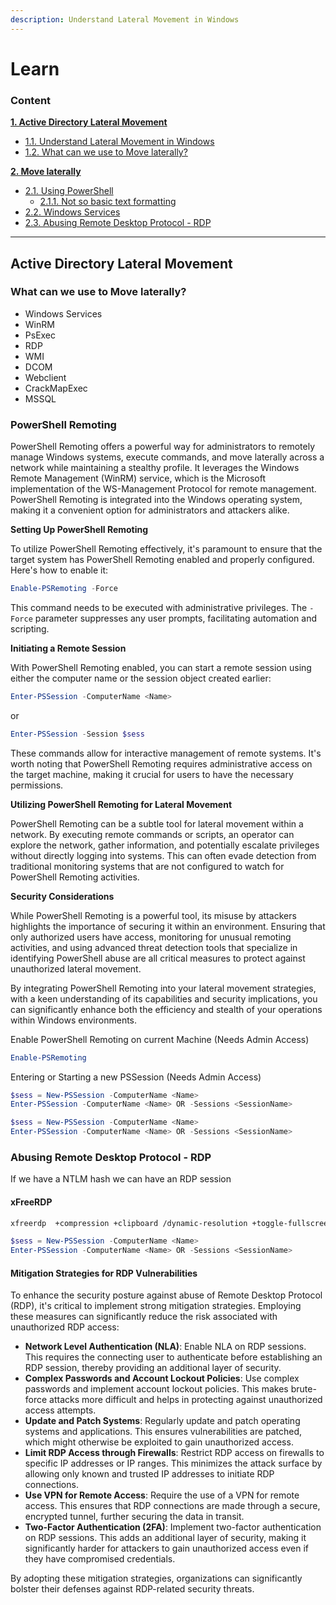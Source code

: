```yaml
---
description: Understand Lateral Movement in Windows
---
```


# Learn

### Content

[**1. Active Directory Lateral Movement**](lateralmovement.md#heading--1)

* [1.1. Understand Lateral Movement in Windows](lateralmovement.md#heading--1-1)
* [1.2. What can we use to Move laterally?](lateralmovement.md#heading--1-2)

[**2. Move laterally**](lateralmovement.md#heading--2)

* [2.1. Using PowerShell](lateralmovement.md#powershell-remoting)
  * [2.1.1. Not so basic text formatting](lateralmovement.md#heading--2-1-1)
* [2.2. Windows Services](lateralmovement.md#heading--2-2)
* [2.3. Abusing Remote Desktop Protocol - RDP](lateralmovement.md#heading--2-3)

***

## Active Directory Lateral Movement



### What can we use to Move laterally?

* Windows Services
* WinRM
* PsExec
* RDP
* WMI
* DCOM
* Webclient
* CrackMapExec
* MSSQL

### PowerShell Remoting

PowerShell Remoting offers a powerful way for administrators to remotely manage Windows systems, execute commands, and move laterally across a network while maintaining a stealthy profile. It leverages the Windows Remote Management (WinRM) service, which is the Microsoft implementation of the WS-Management Protocol for remote management. PowerShell Remoting is integrated into the Windows operating system, making it a convenient option for administrators and attackers alike.

**Setting Up PowerShell Remoting**

To utilize PowerShell Remoting effectively, it's paramount to ensure that the target system has PowerShell Remoting enabled and properly configured. Here's how to enable it:

```powershell
Enable-PSRemoting -Force
```

This command needs to be executed with administrative privileges. The `-Force` parameter suppresses any user prompts, facilitating automation and scripting.

**Initiating a Remote Session**

With PowerShell Remoting enabled, you can start a remote session using either the computer name or the session object created earlier:

```powershell
Enter-PSSession -ComputerName <Name>
```

or

```powershell
Enter-PSSession -Session $sess
```

These commands allow for interactive management of remote systems. It's worth noting that PowerShell Remoting requires administrative access on the target machine, making it crucial for users to have the necessary permissions.

**Utilizing PowerShell Remoting for Lateral Movement**

PowerShell Remoting can be a subtle tool for lateral movement within a network. By executing remote commands or scripts, an operator can explore the network, gather information, and potentially escalate privileges without directly logging into systems. This can often evade detection from traditional monitoring systems that are not configured to watch for PowerShell Remoting activities.

**Security Considerations**

While PowerShell Remoting is a powerful tool, its misuse by attackers highlights the importance of securing it within an environment. Ensuring that only authorized users have access, monitoring for unusual remoting activities, and using advanced threat detection tools that specialize in identifying PowerShell abuse are all critical measures to protect against unauthorized lateral movement.

By integrating PowerShell Remoting into your lateral movement strategies, with a keen understanding of its capabilities and security implications, you can significantly enhance both the efficiency and stealth of your operations within Windows environments.

Enable PowerShell Remoting on current Machine (Needs Admin Access)

```powershell
Enable-PSRemoting
```

Entering or Starting a new PSSession (Needs Admin Access)

```powershell
$sess = New-PSSession -ComputerName <Name>
Enter-PSSession -ComputerName <Name> OR -Sessions <SessionName>
```

```powershell
$sess = New-PSSession -ComputerName <Name>
Enter-PSSession -ComputerName <Name> OR -Sessions <SessionName>
```

### Abusing Remote Desktop Protocol - RDP

If we have a NTLM hash we can have an RDP session

#### xFreeRDP

```bash
xfreerdp  +compression +clipboard /dynamic-resolution +toggle-fullscreen /cert-ignore /bpp:8  /u:<Username> /pth:<NTLMHash> /v:<Hostname | IPAddress>
```

```powershell
$sess = New-PSSession -ComputerName <Name>
Enter-PSSession -ComputerName <Name> OR -Sessions <SessionName>
```

#### Mitigation Strategies for RDP Vulnerabilities

To enhance the security posture against abuse of Remote Desktop Protocol (RDP), it's critical to implement strong mitigation strategies. Employing these measures can significantly reduce the risk associated with unauthorized RDP access:

* **Network Level Authentication (NLA)**: Enable NLA on RDP sessions. This requires the connecting user to authenticate before establishing an RDP session, thereby providing an additional layer of security.
* **Complex Passwords and Account Lockout Policies**: Use complex passwords and implement account lockout policies. This makes brute-force attacks more difficult and helps in protecting against unauthorized access attempts.
* **Update and Patch Systems**: Regularly update and patch operating systems and applications. This ensures vulnerabilities are patched, which might otherwise be exploited to gain unauthorized access.
* **Limit RDP Access through Firewalls**: Restrict RDP access on firewalls to specific IP addresses or IP ranges. This minimizes the attack surface by allowing only known and trusted IP addresses to initiate RDP connections.
* **Use VPN for Remote Access**: Require the use of a VPN for remote access. This ensures that RDP connections are made through a secure, encrypted tunnel, further securing the data in transit.
* **Two-Factor Authentication (2FA)**: Implement two-factor authentication on RDP sessions. This adds an additional layer of security, making it significantly harder for attackers to gain unauthorized access even if they have compromised credentials.

By adopting these mitigation strategies, organizations can significantly bolster their defenses against RDP-related security threats.
